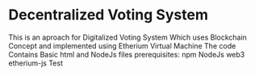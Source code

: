 # Decentralized Voting System 

This is an aproach for Digitalized Voting System 
Which uses Blockchain Concept and implemented using Etherium Virtual Machine
The code Contains Basic html and NodeJs files
prerequisites:
 npm
 NodeJs
 web3
 etherium-js Test
 

